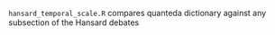 `hansard_temporal_scale.R` compares 
quanteda dictionary against any subsection of the Hansard debates 
